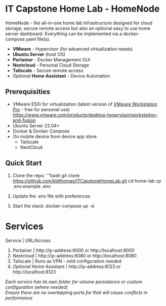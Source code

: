 # IT Capstone Home Lab - HomeNode
HomeNode - the all-in-one home lab infrastructure designed for cloud storage, secure remote access but also an optional easy to use home server dashboard. Everything can be implemented via a docker-compose.yaml file(s). 

- **VMware** - Hypervisor (for advanced virtualization needs)
- **Ubuntu Server** (host OS)
- **Portainer** - Docker Management GUI
- **Nextcloud** - Personal Cloud Storage
- **Tailscale** - Secure remote access
- *Optional* **Home Assistant** - Device Automation


## Prerequisities

- VMware ESXi for virtualization (latest version of [VMware Workstation Pro]([url](https://www.vmware.com/products/desktop-hypervisor/workstation-and-fusion)) - free for personal use) https://www.vmware.com/products/desktop-hypervisor/workstation-and-fusion
- Ubuntu Server 22.04+
- Docker & Docker Compose
- On mobile device from device app store:
    - Tailscale
    - NextCloud

## Quick Start
1. Clone the repo: 
'''bash 
git clone https://github.com/kldthomas/ITCapstoneHomeLab.git
cd home-lab
cp .env.example .env

2. Update the .env file with preferences
3. Start the stack: 
docker-compose up -d

# Services 

Service  |  URL/Access

1. Portainer | http://ip-address:9000 or http://localhost:9000
2. Nextcloud | http://ip-address:8080 or http://localhost:8080
3. Tailscale | Runs as VPN - mild configuration needed 
4. *Optional* Home Assistant | http://ip-address:8123 or http://localhost:8123

*Each service has its own folder for volume persistence or custom configuration (where needed)*  
*Ensure there are no overlapping ports for that will cause conflicts in performance* 
